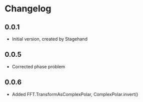 # Changelog

## 0.0.1

- Initial version, created by Stagehand

## 0.0.5

- Corrected phase problem

## 0.0.6

- Added FFT.TransformAsComplexPolar, ComplexPolar.invert()
